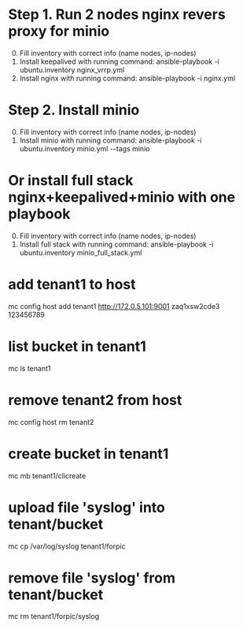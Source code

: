 # Step 1. Run 2 nodes nginx revers proxy for minio
0. Fill inventory with correct info (name nodes, ip-nodes)
0. Install keepalived with running command: ansible-playbook -i ubuntu.inventory nginx_vrrp.yml
0. Install nginx with running command: ansible-playbook -i nginx.yml

# Step 2. Install minio
0. Fill inventory with correct info (name nodes, ip-nodes)
0. Install minio with running command: ansible-playbook -i ubuntu.inventory minio.yml --tags minio

# Or install full stack nginx+keepalived+minio with one playbook
0. Fill inventory with correct info (name nodes, ip-nodes)
0. Install full stack with running command: ansible-playbook -i ubuntu.inventory minio_full_stack.yml

# add tenant1 to host
mc config host add tenant1 http://172.0.5.101:9001 zaq1xsw2cde3 123456789

# list bucket in tenant1
mc ls tenant1

# remove tenant2 from host
mc config host rm tenant2

# create bucket in tenant1
mc mb tenant1/clicreate

# upload file 'syslog' into tenant/bucket
mc cp /var/log/syslog tenant1/forpic

# remove file 'syslog' from tenant/bucket
mc rm tenant1/forpic/syslog
